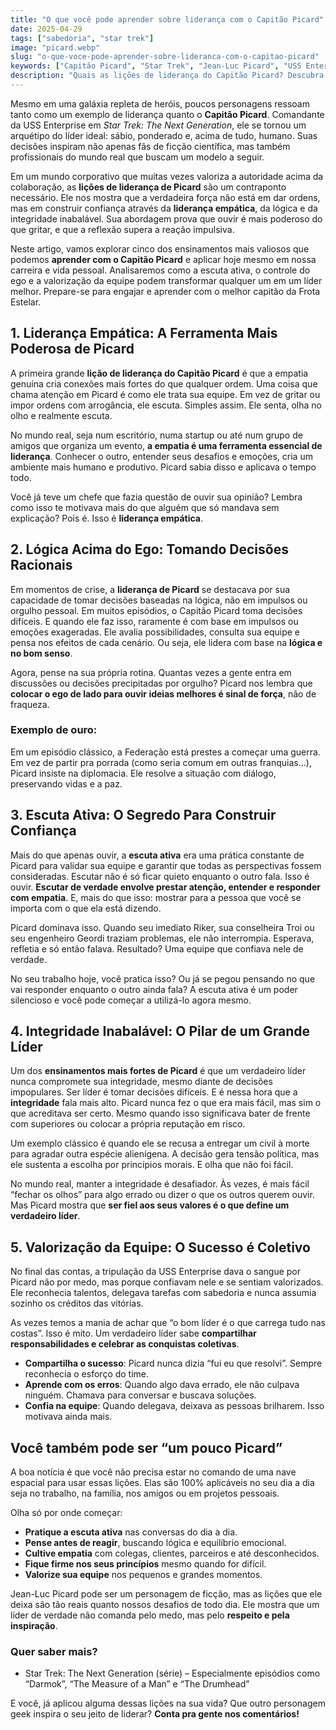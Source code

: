 ```yaml
---
title: "O que você pode aprender sobre liderança com o Capitão Picard"
date: 2025-04-29
tags: ["sabedoria", "star trek"]
image: "picard.webp"
slug: "o-que-voce-pode-aprender-sobre-lideranca-com-o-capitao-picard"
keywords: ["Capitão Picard", "Star Trek", "Jean-Luc Picard", "USS Enterprise"]
description: "Quais as lições de liderança do Capitão Picard? Descubra como a empatia e a lógica de Star Trek podem te fazer um líder melhor!"
---
```


Mesmo em uma galáxia repleta de heróis, poucos personagens ressoam tanto como um exemplo de liderança quanto o **Capitão Picard**. Comandante da USS Enterprise em _Star Trek: The Next Generation_, ele se tornou um arquétipo do líder ideal: sábio, ponderado e, acima de tudo, humano. Suas decisões inspiram não apenas fãs de ficção científica, mas também profissionais do mundo real que buscam um modelo a seguir.

Em um mundo corporativo que muitas vezes valoriza a autoridade acima da colaboração, as **lições de liderança de Picard** são um contraponto necessário. Ele nos mostra que a verdadeira força não está em dar ordens, mas em construir confiança através da **liderança empática**, da lógica e da integridade inabalável. Sua abordagem prova que ouvir é mais poderoso do que gritar, e que a reflexão supera a reação impulsiva.

Neste artigo, vamos explorar cinco dos ensinamentos mais valiosos que podemos **aprender com o Capitão Picard** e aplicar hoje mesmo em nossa carreira e vida pessoal. Analisaremos como a escuta ativa, o controle do ego e a valorização da equipe podem transformar qualquer um em um líder melhor. Prepare-se para engajar e aprender com o melhor capitão da Frota Estelar.

## 1. Liderança Empática: A Ferramenta Mais Poderosa de Picard

A primeira grande **lição de liderança do Capitão Picard** é que a empatia genuína cria conexões mais fortes do que qualquer ordem. Uma coisa que chama atenção em Picard é como ele trata sua equipe. Em vez de gritar ou impor ordens com arrogância, ele escuta. Simples assim. Ele senta, olha no olho e realmente escuta.

No mundo real, seja num escritório, numa startup ou até num grupo de amigos que organiza um evento, **a empatia é uma ferramenta essencial de liderança**. Conhecer o outro, entender seus desafios e emoções, cria um ambiente mais humano e produtivo. Picard sabia disso e aplicava o tempo todo.

Você já teve um chefe que fazia questão de ouvir sua opinião? Lembra como isso te motivava mais do que alguém que só mandava sem explicação? Pois é. Isso é **liderança empática**.

## 2. Lógica Acima do Ego: Tomando Decisões Racionais

Em momentos de crise, a **liderança de Picard** se destacava por sua capacidade de tomar decisões baseadas na lógica, não em impulsos ou orgulho pessoal. Em muitos episódios, o Capitão Picard toma decisões difíceis. E quando ele faz isso, raramente é com base em impulsos ou emoções exageradas. Ele avalia possibilidades, consulta sua equipe e pensa nos efeitos de cada cenário. Ou seja, ele lidera com base na **lógica e no bom senso**.

Agora, pense na sua própria rotina. Quantas vezes a gente entra em discussões ou decisões precipitadas por orgulho? Picard nos lembra que **colocar o ego de lado para ouvir ideias melhores é sinal de força**, não de fraqueza.

### Exemplo de ouro:

Em um episódio clássico, a Federação está prestes a começar uma guerra. Em vez de partir pra porrada (como seria comum em outras franquias...), Picard insiste na diplomacia. Ele resolve a situação com diálogo, preservando vidas e a paz.

## 3. Escuta Ativa: O Segredo Para Construir Confiança

Mais do que apenas ouvir, a **escuta ativa** era uma prática constante de Picard para validar sua equipe e garantir que todas as perspectivas fossem consideradas. Escutar não é só ficar quieto enquanto o outro fala. Isso é ouvir. **Escutar de verdade envolve prestar atenção, entender e responder com empatia**. E, mais do que isso: mostrar para a pessoa que você se importa com o que ela está dizendo.

Picard dominava isso. Quando seu imediato Riker, sua conselheira Troi ou seu engenheiro Geordi traziam problemas, ele não interrompia. Esperava, refletia e só então falava. Resultado? Uma equipe que confiava nele de verdade.

No seu trabalho hoje, você pratica isso? Ou já se pegou pensando no que vai responder enquanto o outro ainda fala? A escuta ativa é um poder silencioso e você pode começar a utilizá-lo agora mesmo.

## 4. Integridade Inabalável: O Pilar de um Grande Líder

Um dos **ensinamentos mais fortes de Picard** é que um verdadeiro líder nunca compromete sua integridade, mesmo diante de decisões impopulares. Ser líder é tomar decisões difíceis. E é nessa hora que a **integridade** fala mais alto. Picard nunca fez o que era mais fácil, mas sim o que acreditava ser certo. Mesmo quando isso significava bater de frente com superiores ou colocar a própria reputação em risco.

Um exemplo clássico é quando ele se recusa a entregar um civil à morte para agradar outra espécie alienígena. A decisão gera tensão política, mas ele sustenta a escolha por princípios morais. E olha que não foi fácil.

No mundo real, manter a integridade é desafiador. Às vezes, é mais fácil “fechar os olhos” para algo errado ou dizer o que os outros querem ouvir. Mas Picard mostra que **ser fiel aos seus valores é o que define um verdadeiro líder**.

## 5. Valorização da Equipe: O Sucesso é Coletivo

No final das contas, a tripulação da USS Enterprise dava o sangue por Picard não por medo, mas porque confiavam nele e se sentiam valorizados. Ele reconhecia talentos, delegava tarefas com sabedoria e nunca assumia sozinho os créditos das vitórias.

As vezes temos a mania de achar que “o bom líder é o que carrega tudo nas costas”. Isso é mito. Um verdadeiro líder sabe **compartilhar responsabilidades e celebrar as conquistas coletivas**.

*   **Compartilha o sucesso**: Picard nunca dizia “fui eu que resolvi”. Sempre reconhecia o esforço do time.
*   **Aprende com os erros**: Quando algo dava errado, ele não culpava ninguém. Chamava para conversar e buscava soluções.
*   **Confia na equipe**: Quando delegava, deixava as pessoas brilharem. Isso motivava ainda mais.

## Você também pode ser “um pouco Picard”

A boa notícia é que você não precisa estar no comando de uma nave espacial para usar essas lições. Elas são 100% aplicáveis no seu dia a dia seja no trabalho, na família, nos amigos ou em projetos pessoais.

Olha só por onde começar:

*   **Pratique a escuta ativa** nas conversas do dia a dia.
*   **Pense antes de reagir**, buscando lógica e equilíbrio emocional.
*   **Cultive empatia** com colegas, clientes, parceiros e até desconhecidos.
*   **Fique firme nos seus princípios** mesmo quando for difícil.
*   **Valorize sua equipe** nos pequenos e grandes momentos.

Jean-Luc Picard pode ser um personagem de ficção, mas as lições que ele deixa são tão reais quanto nossos desafios de todo dia. Ele mostra que um líder de verdade não comanda pelo medo, mas pelo **respeito e pela inspiração**.

### Quer saber mais?

*   Star Trek: The Next Generation (série) – Especialmente episódios como “Darmok”, “The Measure of a Man” e “The Drumhead”

E você, já aplicou alguma dessas lições na sua vida? Que outro personagem geek inspira o seu jeito de liderar? **Conta pra gente nos comentários!**